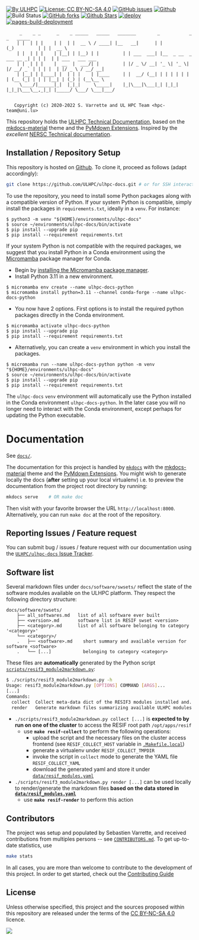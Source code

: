 [![By ULHPC](https://img.shields.io/badge/by-ULHPC-blue.svg)](https://hpc.uni.lu) [![License: CC BY-NC-SA 4.0](https://img.shields.io/badge/License-CC%20BY--NC--SA%204.0-lightgrey.svg)](LICENSE) [![GitHub issues](https://img.shields.io/github/issues/ULHPC/ulhpc-docs)](https://github.com/ULHPC/ulhpc-docs/issues) [![Github](https://img.shields.io/badge/sources-github-green.svg)](https://github.com/ULHPC/ulhpc-docs/) ![Build Status](https://img.shields.io/github/workflow/status/ULHPC/ulhpc-docs/deploy) [![GitHub forks](https://img.shields.io/github/forks/ULHPC/ulhpc-docs?style=social)](https://github.com/ULHPC/ulhpc-docs) [![Github Stars](https://img.shields.io/github/stars/ULHPC/ulhpc-docs?style=social)](https://github.com/ULHPC/ulhpc-docs) [![deploy](https://github.com/ULHPC/ulhpc-docs/actions/workflows/deploy.yml/badge.svg)](https://github.com/ULHPC/ulhpc-docs/actions/workflows/deploy.yml) [![pages-build-deployment](https://github.com/ULHPC/ulhpc-docs/actions/workflows/pages/pages-build-deployment/badge.svg)](https://github.com/ULHPC/ulhpc-docs/actions/workflows/pages/pages-build-deployment)

         _    _ _      _    _ _____   _____   _______        _           _           _   _____
        | |  | | |    | |  | |  __ \ / ____| |__   __|      | |         (_)         | | |  __ \
        | |  | | |    | |__| | |__) | |         | | ___  ___| |__  _ __  _  ___ __ _| | | |  | | ___   ___ ___
        | |  | | |    |  __  |  ___/| |         | |/ _ \/ __| '_ \| '_ \| |/ __/ _` | | | |  | |/ _ \ / __/ __|
        | |__| | |____| |  | | |    | |____     | |  __/ (__| | | | | | | | (__ (_| | | | |__| | (_) | (__\__ \
         \____/|______|_|  |_|_|     \_____|    |_|\___|\___|_| |_|_| |_|_|\___\__,_|_| |_____/ \___/ \___|___/


       Copyright (c) 2020-2022 S. Varrette and UL HPC Team <hpc-team@uni.lu>

This repository holds the [ULHPC Technical Documentation](https://hpc-docs.uni.lu), based on the [mkdocs-material](https://squidfunk.github.io/mkdocs-material/getting-started/) theme and the [PyMdown Extensions](https://facelessuser.github.io/pymdown-extensions/).
Inspired by the _excellent_ [NERSC Technical documentation](https://docs.nersc.gov/).


## Installation / Repository Setup

This repository is hosted on [Github](https://github.com/ULHPC/ulhpc-docs). To clone it, proceed as follows (adapt accordingly):

```bash
git clone https://github.com/ULHPC/ulhpc-docs.git # or for SSH interactions: git clone git@github.com:ULHPC/ulhpc-docs.git
```

To use the repository, you need to install some Python packages along with a compatible version of Python. If your system Python is compatible, simply install the packages in `requirements.txt`, ideally in a `venv`. For instance:
```
$ python3 -m venv "${HOME}/environments/ulhpc-docs"
$ source ~/environments/ulhpc-docs/bin/activate
$ pip install --upgrade pip
$ pip install --requirement requirements.txt
```

If your system Python is not compatible with the required packages, we suggest that you install Python in a Conda environment using the [Micromamba](https://mamba.readthedocs.io/en/latest/user_guide/micromamba.html) package manager for Conda.

- Begin by [installing the Micromamba package manager](https://mamba.readthedocs.io/en/latest/installation/micromamba-installation.html).
- Install Python 3.11 in a new environment.
```
$ micromamba env create --name ulhpc-docs-python
$ micromamba install python=3.11 --channel conda-forge --name ulhpc-docs-python
```
- You now have 2 options. First options is to install the required python packages directly in the Conda environment.
```
$ micromamba activate ulhpc-docs-python
$ pip install --upgrade pip
$ pip install --requirement requirements.txt
```
- Alternatively, you can create a `venv` environment in which you install the packages.
```
$ micromamba run --name ulhpc-docs-python python -m venv "${HOME}/environments/ulhpc-docs"
$ source ~/environments/ulhpc-docs/bin/activate
$ pip install --upgrade pip
$ pip install --requirement requirements.txt
```

The `ulhpc-docs` `venv` environment will automatically use the Python installed in the Conda environment `ulhpc-docs-python`. In the later case you will no longer need to interact with the Conda environment, except perhaps for updating the Python executable.

# Documentation

See [`docs/`](docs/README.md).

The documentation for this project is handled by [`mkdocs`](http://www.mkdocs.org/#installation) with the [mkdocs-material](https://squidfunk.github.io/mkdocs-material/getting-started/) theme and the [PyMdown Extensions](https://facelessuser.github.io/pymdown-extensions/).
You might wish to generate locally the docs (**after** setting up your local virtualenv) i.e. to preview the documentation from the project root directory by running:

```bash
mkdocs serve    # OR make doc
```

Then visit with your favorite browser the URL `http://localhost:8000`. Alternatively, you can run `make doc` at the root of the repository.

## Reporting Issues / Feature request

You can submit bug / issues / feature request with our documentation using the [`ULHPC/ulhpc-docs` Issue Tracker](https://github.com/ULHPC/ulhpc-docs/issues).


## Software list

Several markdown files under `docs/software/swsets/` reflect the state of the software modules available on the ULHPC platform. They respect the following directory structure:

```
docs/software/swsets/
    ├── all_softwares.md   list of all software ever built
    ├── <version>.md       software list in RESIF swset <version>
    ├── <category>.md      list of all software belonging to category '<category>'
    └── <category>/
    .   ├── <software>.md    short summary and available version for software <software>
    .   └── [...]            belonging to category <category>
```

These files are **automatically** generated by the Python script [`scripts/resif3_module2markdown.py`](scripts/resif3_module2markdown.py):

```bash
$ ./scripts/resif3_module2markdown.py -h
Usage: resif3_module2markdown.py [OPTIONS] COMMAND [ARGS]...
[...]
Commands:
  collect  Collect meta-data dict of the RESIF3 modules installed and...
  render   Generate markdown files summarizing available ULHPC modules
```

* `./scripts/resif3_module2markdown.py collect [...]` is **expected to by run on one of the cluster** to access the RESIF root path `/opt/apps/resif`
     - use **`make resif-collect`** to perform the following operations:
          * upload the script and the necessary files on the cluster access frontend (see `RESIF_COLLECT_HOST` variable in [`.Makefile.local`](.Makefile.local))
          * generate a virtualenv under `RESIF_COLLECT_TMPDIR`
          * invoke the script in `collect` mode to generate the YAML file `RESIF_COLLECT_YAML`
          * download the generated yaml and store it under [`data/resif_modules.yaml`](data/resif_modules.yaml)
*  `./scripts/resif3_module2markdown.py render [...]` can be used locally to render/generate the markdown files **based on the data stored in [`data/resif_modules.yaml`](data/resif_modules.yam)**
    - use **`make resif-render`** to perform this action


## Contributors

The project was setup and populated by Sebastien Varrette, and received contributions from multiples persons -- see [`CONTRIBUTORS.md`](CONTRIBUTORS.md). 
To get up-to-date statistics, use

```bash 
make stats
````

In all cases, you are more than welcome to contribute to the development of this project.
In order to get started, check out the [Contributing Guide](docs/contributing/README.md)

## License

Unless otherwise specified, this project and the sources proposed within this repository are released under the terms of the [CC BY-NC-SA 4.0](LICENSE) licence.

[![](https://upload.wikimedia.org/wikipedia/commons/thumb/1/12/Cc-by-nc-sa_icon.svg/176px-Cc-by-nc-sa_icon.svg.png)](LICENSE)
